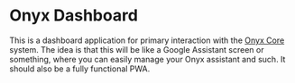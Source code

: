 # Onyx Dashboard
This is a dashboard application for primary interaction with the [Onyx Core](https://github.com/AidanTilgner/Onyx-Core) system.
The idea is that this will be like a Google Assistant screen or something, where you can easily manage your Onyx assistant and such.
It should also be a fully functional PWA.